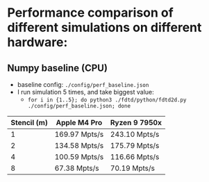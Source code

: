# Performance comparison of different simulations on different hardware: 

## Numpy baseline (CPU)
- baseline config: `./config/perf_baseline.json`
- I run simulation 5 times, and take biggest value:
  - `for i in {1..5}; do python3 ./fdtd/python/fdtd2d.py ./config/perf_baseline.json; done`

| Stencil (m) | Apple M4 Pro  | Ryzen 9 7950x |
| ----------- | ------------- | ------------- |
| 1           | 169.97 Mpts/s | 243.10 Mpts/s |
| 2           | 134.58 Mpts/s | 175.79 Mpts/s |
| 4           | 100.59 Mpts/s | 116.66 Mpts/s |
| 8           | 67.38 Mpts/s  | 70.19 Mpts/s  |
